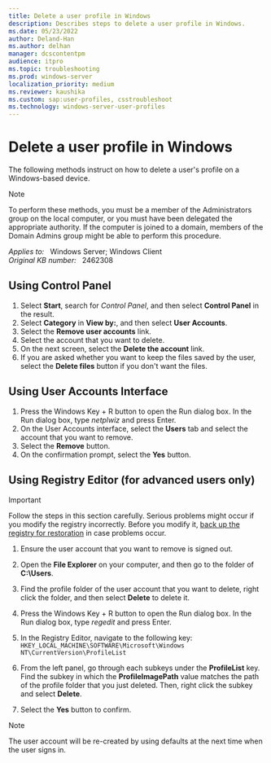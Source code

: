 ```yaml
---
title: Delete a user profile in Windows
description: Describes steps to delete a user profile in Windows.
ms.date: 05/23/2022
author: Deland-Han
ms.author: delhan
manager: dcscontentpm
audience: itpro
ms.topic: troubleshooting
ms.prod: windows-server
localization_priority: medium
ms.reviewer: kaushika
ms.custom: sap:user-profiles, csstroubleshoot
ms.technology: windows-server-user-profiles
---
```

# Delete a user profile in Windows

The following methods instruct on how to delete a user's profile on a Windows-based device.

> [!NOTE]
> To perform these methods, you must be a member of the Administrators group on the local computer, or you must have been delegated the appropriate authority. If the computer is joined to a domain, members of the Domain Admins group might be able to perform this procedure.

_Applies to:_ &nbsp; Windows Server; Windows Client  
_Original KB number:_ &nbsp; 2462308

## Using Control Panel

1. Select **Start**, search for _Control Panel_, and then select **Control Panel** in the result.
2. Select **Category** in **View by:**, and then select **User Accounts**.
3. Select the **Remove user accounts** link.
4. Select the account that you want to delete.
5. On the next screen, select the **Delete the account** link.
6. If you are asked whether you want to keep the files saved by the user, select the **Delete files** button if you don't want the files.

## Using User Accounts Interface

1. Press the Windows Key + R button to open the Run dialog box. In the Run dialog box, type _netplwiz_ and press Enter.
2. On the User Accounts interface, select the **Users** tab and select the account that you want to remove.
3. Select the **Remove** button.
4. On the confirmation prompt, select the **Yes** button.

## Using Registry Editor (for advanced users only)

> [!IMPORTANT]  
> Follow the steps in this section carefully. Serious problems might occur if you modify the registry incorrectly. Before you modify it, [back up the registry for restoration](https://support.microsoft.com/help/322756) in case problems occur.

1. Ensure the user account that you want to remove is signed out.
2. Open the **File Explorer** on your computer, and then go to the folder of **C:\Users**.
3. Find the profile folder of the user account that you want to delete, right click the folder, and then select **Delete** to delete it.
4. Press the Windows Key + R button to open the Run dialog box. In the Run dialog box, type _regedit_ and press Enter.
5. In the Registry Editor, navigate to the following key:  
   `HKEY_LOCAL_MACHINE\SOFTWARE\Microsoft\Windows NT\CurrentVersion\ProfileList`

6. From the left panel, go through each subkeys under the **ProfileList** key. Find the subkey in which the **ProfileImagePath** value matches the path of the profile folder that you just deleted. Then, right click the subkey and select **Delete**.
7. Select the **Yes** button to confirm.

> [!NOTE]
> The user account will be re-created by using defaults at the next time when the user signs in.

